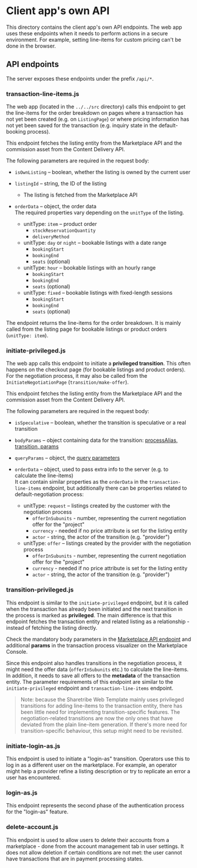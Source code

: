 # Client app's own API

This directory contains the client app's own API endpoints. The web app uses these endpoints when it
needs to perform actions in a secure environment. For example, setting line-items for custom pricing
can't be done in the browser.

## API endpoints

The server exposes these endpoints under the prefix `/api/*`.

### transaction-line-items.js

The web app (located in the `../../src` directory) calls this endpoint to get the line-items for the
order breakdown on pages where a transaction has not yet been created (e.g. on `ListingPage`) or
where pricing information has not yet been saved for the transaction (e.g. inquiry state in the
default-booking process).

This endpoint fetches the listing entity from the Marketplace API and the commission asset from the
Content Delivery API.

The following parameters are required in the request body:

- `isOwnListing` – boolean, whether the listing is owned by the current user
- `listingId` – string, the ID of the listing
  - The listing is fetched from the Marketplace API
- `orderData` – object, the order data  
  The required properties vary depending on the `unitType` of the listing.

  - unitType: `item` – product order
    - `stockReservationQuantity`
    - `deliveryMethod`
  - unitType: `day` or `night` – bookable listings with a date range
    - `bookingStart`
    - `bookingEnd`
    - `seats` (optional)
  - unitType: `hour` – bookable listings with an hourly range
    - `bookingStart`
    - `bookingEnd`
    - `seats` (optional)
  - unitType: `fixed` – bookable listings with fixed-length sessions
    - `bookingStart`
    - `bookingEnd`
    - `seats` (optional)

The endpoint returns the line-items for the order breakdown. It is mainly called from the listing
page for bookable listings or product orders (`unitType: item`).

### initiate-privileged.js

The web app calls this endpoint to initiate a **privileged transition**. This often happens on the
checkout page (for bookable listings and product orders). For the negotiation process, it may also
be called from the `InitiateNegotiationPage` (`transition/make-offer`).

This endpoint fetches the listing entity from the Marketplace API and the commission asset from the
Content Delivery API.

The following parameters are required in the request body:

- `isSpeculative` – boolean, whether the transition is speculative or a real transition
- `bodyParams` – object containing data for the transition:
  [processAlias, transition, params](https://www.sharetribe.com/api-reference/marketplace.html#initiate-transaction)
- `queryParams` – object, the
  [query parameters](https://www.sharetribe.com/api-reference/#common-query-parameters)
- `orderData` – object, used to pass extra info to the server (e.g. to calculate the line-items)  
  It can contain similar properties as the `orderData` in the `transaction-line-items` endpoint, but
  additionally there can be properties related to default-negotiation process:

  - unitType: `request` – listings created by the customer with the negotiation process
    - `offerInSubunits` - number, representing the current negotiation offer for the "project"
    - `currency` - needed if no price attribute is set for the listing entity
    - `actor` - string, the actor of the transition (e.g. "provider")
  - unitType: `offer` – listings created by the provider with the negotiation process
    - `offerInSubunits` - number, representing the current negotiation offer for the "project"
    - `currency` - needed if no price attribute is set for the listing entity
    - `actor` - string, the actor of the transition (e.g. "provider")

### transition-privileged.js

This endpoint is similar to the `initiate-privileged` endpoint, but it is called when the
transaction has already been initiated and the next transition in the process is marked as
**privileged**. The main difference is that this endpoint fetches the transaction entity and related
listing as a relationship - instead of fetching the listing directly.

Check the mandatory body parameters in the
[Marketplace API endpoint](https://www.sharetribe.com/api-reference/marketplace.html#transition-transaction)
and additional **params** in the transaction process visualizer on the Marketplace Console.

Since this endpoint also handles transitions in the negotiation process, it might need the offer
data (`offerInSubunits` etc.) to calculate the line-items. In addition, it needs to save all offers
to the **metadata** of the transaction entity. The parameter requirements of this endpoint are
similar to the `initiate-privileged` endpoint and `transaction-line-items` endpoint.

> Note: because the Sharetribe Web Template mainly uses privileged transitions for adding line-items
> to the transaction entity, there has been little need for implementing transition-specific
> features. The negotiation-related transitions are now the only ones that have deviated from the
> plain line-item generation. If there's more need for transition-specific behaviour, this setup
> might need to be revisited.

### initiate-login-as.js

This endpoint is used to initiate a "login-as" transition. Operators use this to log in as a
different user on the marketplace. For example, an operator might help a provider refine a listing
description or try to replicate an error a user has encountered.

### login-as.js

This endpoint represents the second phase of the authentication process for the "login-as" feature.

### delete-account.js

This endpoint is used to allow users to delete their accounts from a marketplace - done from the
account management tab in user settings. It does not allow deletion if certain conditions are not
met: the user cannot have transactions that are in payment processing states.
